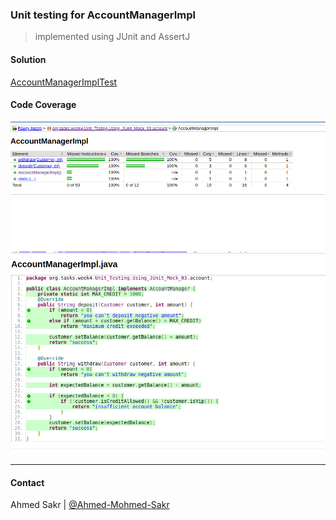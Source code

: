 ### Unit testing for AccountManagerImpl

> implemented using JUnit and AssertJ

#### Solution
[AccountManagerImplTest](AccountManagerImplTest.java)

#### Code Coverage

<img src="../imges/account-1.png"/>

<img src="../imges/account-2.png">

---
#### Contact
Ahmed Sakr | [@Ahmed-Mohmed-Sakr](https://github.com/Ahmed-Mohmed-Sakr)
